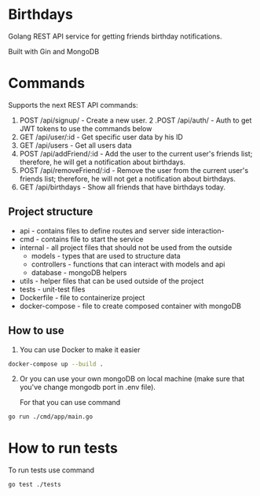 # Birthdays
Golang REST API service for getting friends birthday notifications.

Built with Gin and MongoDB

# Commands
Supports the next REST API commands:

1. POST /api/signup/ - Create a new user.
2 .POST /api/auth/ - Auth to get JWT tokens to use the commands below
3. GET /api/user/:id - Get specific user data by his ID
4. GET /api/users - Get all users data
5. POST /api/addFriend/:id - Add the user to the current user's friends list; therefore, he will get a notification about birthdays.
6. POST /api/removeFriend/:id - Remove the user from the current user's friends list; therefore, he will not get a notification about birthdays.
7. GET /api/birthdays - Show all friends that have birthdays today.

## Project structure
- api - contains files to define routes and server side interaction-
- cmd - contains file to start the service
- internal - all project files that should not be used from the outside
   - models - types that are used to structure data
   - controllers - functions that can interact with models and api
  - database - mongoDB helpers
- utils - helper files that can be used outside of the project
- tests - unit-test files
- Dockerfile - file to containerize project
- docker-compose - file to create composed container with mongoDB

## How to use

1. You can use Docker to make it easier
```sh
docker-compose up --build .
```
2. Or you can use your own mongoDB on local machine (make sure that you've change mongodb port in .env file).

   For that you can use command
```sh
go run ./cmd/app/main.go
```
# How to run tests
To run tests use command
```sh
go test ./tests
```

